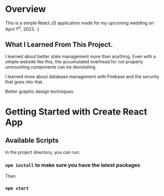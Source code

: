 # Overview

This is a simple React.JS application made for my upcoming wedding on April 1<sup>st</sup>, 2023. :)

## What I Learned From This Project.

I learned about better state management more than anything. Even with a simple website like this,
the accumulated overhead for not properly unmounting components can be devistating. 

I learned more about database management with Firebase and the security that goes into that.

Better graphic design techniques.

# Getting Started with Create React App
## Available Scripts
In the project directory, you can run:
### `npm install` to make sure you have the latest packages
Then
### `npm start`
